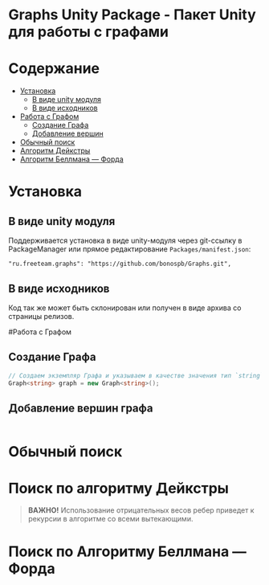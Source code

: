 # Graphs Unity Package - Пакет Unity для работы с графами

# Содержание
* [Установка](#Установка)
	* [В виде unity модуля](#В-виде-unity-модуля)
	* [В виде исходников](#В-виде-исходников)
* [Работа с Графом](#Работа-с-Графом)
	* [Создание Графа](#Создание-Графа)
	* [Добавление вершин](#Добавление-вершин-графа)
* [Обычный поиск](#Обычный-поиск)
* [Алгоритм Дейкстры](#Поиск-по-алгоритму-Дейкстры)
* [Алгоритм Беллмана — Форда](#Поиск-по-Алгоритму-Беллмана-—-Форда)

# Установка

## В виде unity модуля
Поддерживается установка в виде unity-модуля через git-ссылку в PackageManager или прямое редактирование `Packages/manifest.json`:
```
"ru.freeteam.graphs": "https://github.com/bonospb/Graphs.git",
```

## В виде исходников
Код так же может быть склонирован или получен в виде архива со страницы релизов.

#Работа с Графом

## Создание Графа
```c#
// Создаем экземпляр Графа и указываем в качестве значения тип `string`
Graph<string> graph = new Graph<string>();
```

## Добавление вершин графа
```c#

```

# Обычный поиск


# Поиск по алгоритму Дейкстры

> **ВАЖНО!** Использование отрицательных весов ребер приведет к рекурсии в алгоритме со всеми вытекающими.
 
# Поиск по Алгоритму Беллмана — Форда
